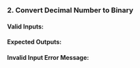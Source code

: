 ### **2. Convert Decimal Number to Binary**

#### **Valid Inputs:**

#### **Expected Outputs:**

#### **Invalid Input Error Message:**
